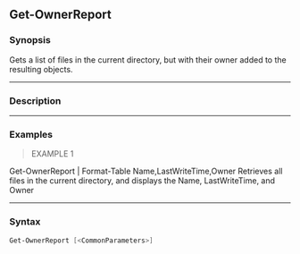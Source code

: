 Get-OwnerReport
---------------

### Synopsis
Gets a list of files in the current directory, but with their owner added
to the resulting objects.

---

### Description

---

### Examples
> EXAMPLE 1

Get-OwnerReport | Format-Table Name,LastWriteTime,Owner
Retrieves all files in the current directory, and displays the
Name, LastWriteTime, and Owner

---

### Syntax
```PowerShell
Get-OwnerReport [<CommonParameters>]
```
